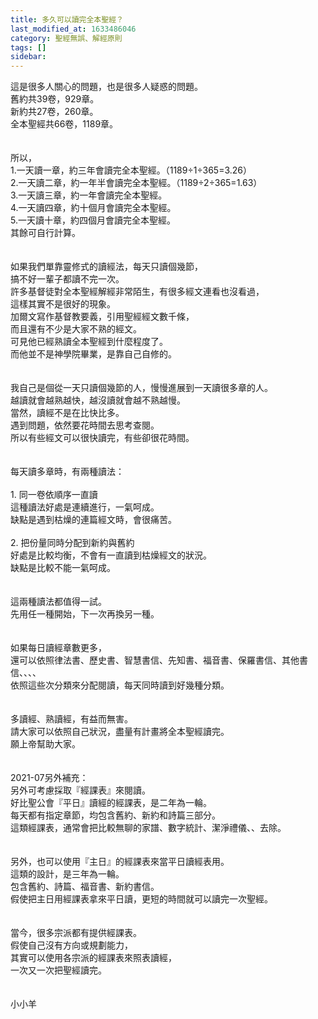 ```yaml
---
title: 多久可以讀完全本聖經？
last_modified_at: 1633486046
category: 聖經無誤、解經原則
tags: []
sidebar: 
---
```


<div>這是很多人關心的問題，也是很多人疑惑的問題。</div>
<div>舊約共39卷，929章。</div>
<div>新約共27卷，260章。</div>
<div>全本聖經共66卷，1189章。</div>
<div> </div>
<div> </div>
<div>所以，</div>
<div>1.一天讀一章，約三年會讀完全本聖經。（1189÷1÷365=3.26）</div>
<div>2.一天讀二章，約一年半會讀完全本聖經。（1189÷2÷365=1.63）</div>
<div>3.一天讀三章，約一年會讀完全本聖經。</div>
<div>4.一天讀四章，約十個月會讀完全本聖經。</div>
<div>5.一天讀十章，約四個月會讀完全本聖經。</div>
<div>其餘可自行計算。</div>
<div> </div>
<div> </div>
<div>如果我們單靠靈修式的讀經法，每天只讀個幾節，</div>
<div>搞不好一輩子都讀不完一次。</div>
<div>許多基督徒對全本聖經解經非常陌生，有很多經文連看也沒看過，</div>
<div>這樣其實不是很好的現象。</div>
<div>加爾文寫作基督教要義，引用聖經經文數千條，</div>
<div>而且還有不少是大家不熟的經文。</div>
<div>可見他已經熟讀全本聖經到什麼程度了。</div>
<div>而他並不是神學院畢業，是靠自己自修的。</div>
<div> </div>
<div> </div>
<div>我自己是個從一天只讀個幾節的人，慢慢進展到一天讀很多章的人。</div>
<div>越讀就會越熟越快，越沒讀就會越不熟越慢。</div>
<div>當然，讀經不是在比快比多。</div>
<div>遇到問題，依然要花時間去思考查閱。</div>
<div>所以有些經文可以很快讀完，有些卻很花時間。</div>
<div> </div>
<div> </div>
<div>每天讀多章時，有兩種讀法：</div>
<div> </div>
<div>1.<span style="white-space:pre"> </span>同一卷依順序一直讀</div>
<div>這種讀法好處是連續進行，一氣呵成。</div>
<div>缺點是遇到枯燥的連篇經文時，會很痛苦。</div>
<div> </div>
<div>2.<span style="white-space:pre"> </span>把份量同時分配到新約與舊約</div>
<div>好處是比較均衡，不會有一直讀到枯燥經文的狀況。</div>
<div>缺點是比較不能一氣呵成。</div>
<div> </div>
<div> </div>
<div>這兩種讀法都值得一試。</div>
<div>先用任一種開始，下一次再換另一種。</div>
<div> </div>
<div> </div>
<div>如果每日讀經章數更多，</div>
<div>還可以依照律法書、歷史書、智慧書信、先知書、福音書、保羅書信、其他書信、、、、</div>
<div>依照這些次分類來分配閱讀，每天同時讀到好幾種分類。</div>
<div> </div>
<div> </div>
<div>多讀經、熟讀經，有益而無害。</div>
<div>請大家可以依照自己狀況，盡量有計畫將全本聖經讀完。</div>
<div>願上帝幫助大家。</div>
<div> </div>
<div> </div>
<div>2021-07另外補充：</div>
<div>另外可考慮採取『經課表』來閱讀。</div>
<div>好比聖公會『平日』讀經的經課表，是二年為一輪。</div>
<div>每天都有指定章節，均包含舊約、新約和詩篇三部分。</div>
<div>這類經課表，通常會把比較無聊的家譜、數字統計、潔淨禮儀、、去除。</div>
<div> </div>
<div> </div>
<div>另外，也可以使用『主日』的經課表來當平日讀經表用。</div>
<div>這類的設計，是三年為一輪。</div>
<div>包含舊約、詩篇、福音書、新約書信。</div>
<div>假使把主日用經課表拿來平日讀，更短的時間就可以讀完一次聖經。</div>
<div> </div>
<div> </div>
<div>當今，很多宗派都有提供經課表。</div>
<div>假使自己沒有方向或規劃能力，</div>
<div>其實可以使用各宗派的經課表來照表讀經，</div>
<div>一次又一次把聖經讀完。</div>
<div> </div>
<div> </div>
<div>小小羊</div>
